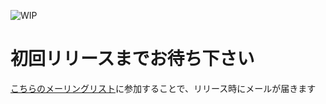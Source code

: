 ![WIP](https://bit.ly/3lLRAvM)

# 初回リリースまでお待ち下さい

[こちらのメーリングリスト](https://groups.google.com/g/nvcruise)に参加することで、リリース時にメールが届きます